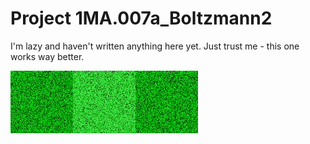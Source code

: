 # Project 1MA.007a_Boltzmann2

I'm lazy and haven't written anything here yet. Just trust me - this one works way better.

![Demo](./Boltzmann.gif)
